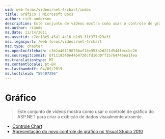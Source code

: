 ```yaml
---
uid: web-forms/videos/net-4/chart/index
title: Gráfico | Microsoft Docs
author: rick-anderson
description: Este conjunto de vídeos mostra como usar o controle de gráfico do ASP.NET para criar a exibição de dados visualmente atraente.
ms.author: riande
ms.date: 11/14/2011
ms.assetid: c7ec18e5-45a1-4c18-b2d9-31f377d23a3f
msc.legacyurl: /web-forms/videos/net-4/chart
msc.type: chapter
ms.openlocfilehash: c3b2a46119873baf18e953a2d221d544feccbc26
ms.sourcegitcommit: 0f1119340e4464720cfd16d0ff15764746ea1fea
ms.translationtype: MT
ms.contentlocale: pt-BR
ms.lasthandoff: 04/09/2019
ms.locfileid: "59407296"
---
```

# <a name="chart"></a>Gráfico

> Este conjunto de vídeos mostra como usar o controle de gráfico do ASP.NET para criar a exibição de dados visualmente atraente.


- [Controle Chart](aspnet-4-quick-hit-chart-control.md)
- [Apresentação do novo controle de gráfico no Visual Studio 2010](aspnet-4-how-do-i-introducing-the-new-chart-control-in-visual-studio-2010.md)
